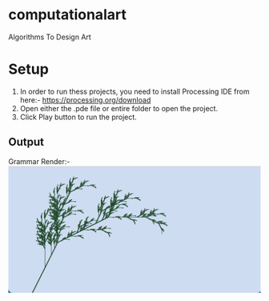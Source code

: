 # computationalart
Algorithms To Design Art

# Setup
1. In order to run thess projects, you need to install Processing IDE from here:- https://processing.org/download
2. Open either the .pde file or entire folder to open the project.
3. Click Play button to run the project.

## Output
Grammar Render:-
![Grammar Render Output](https://github.com/vkvashistha/computationalart/blob/master/GrammerRender/Screenshot.png)
